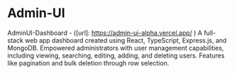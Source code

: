 # Admin-UI
AdminUI-Dashboard - ([url]: https://admin-ui-alpha.vercel.app/ )
A full-stack web app dashboard created using React, TypeScript, Express.js, and MongoDB.
Empowered administrators with user management capabilities, including viewing, searching, editing, adding, and deleting users.
Features like pagination and bulk deletion through row selection.
